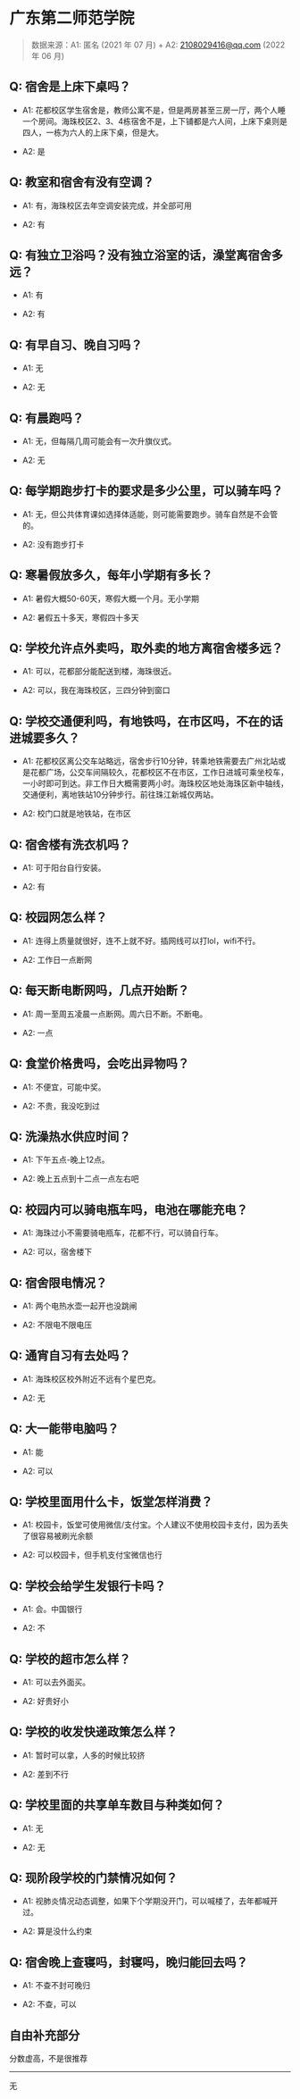 # 广东第二师范学院

> 数据来源：A1: 匿名 (2021 年 07 月) + A2: 2108029416@qq.com (2022 年 06 月)

## Q: 宿舍是上床下桌吗？

- A1: 花都校区学生宿舍是，教师公寓不是，但是两房甚至三房一厅，两个人睡一个房间。海珠校区2、3、4栋宿舍不是，上下铺都是六人间，上床下桌则是四人，一栋为六人的上床下桌，但是大。

- A2: 是

## Q: 教室和宿舍有没有空调？

- A1: 有，海珠校区去年空调安装完成，并全部可用

- A2: 有

## Q: 有独立卫浴吗？没有独立浴室的话，澡堂离宿舍多远？

- A1: 有

- A2: 有

## Q: 有早自习、晚自习吗？

- A1: 无

- A2: 无

## Q: 有晨跑吗？

- A1: 无，但每隔几周可能会有一次升旗仪式。

- A2: 无

## Q: 每学期跑步打卡的要求是多少公里，可以骑车吗？

- A1: 无，但公共体育课如选择体适能，则可能需要跑步。骑车自然是不会管的。

- A2: 没有跑步打卡

## Q: 寒暑假放多久，每年小学期有多长？

- A1: 暑假大概50-60天，寒假大概一个月。无小学期

- A2: 暑假五十多天，寒假四十多天

## Q: 学校允许点外卖吗，取外卖的地方离宿舍楼多远？

- A1: 可以，花都部分能配送到楼，海珠很近。

- A2: 可以，我在海珠校区，三四分钟到窗口

## Q: 学校交通便利吗，有地铁吗，在市区吗，不在的话进城要多久？

- A1: 花都校区离公交车站略远，宿舍步行10分钟，转乘地铁需要去广州北站或是花都广场，公交车间隔较久，花都校区不在市区，工作日进城可乘坐校车，一小时即可到达。非工作日大概需要两小时。海珠校区地处海珠区新中轴线，交通便利，离地铁站10分钟步行。前往珠江新城仅两站。

- A2: 校门口就是地铁站，在市区

## Q: 宿舍楼有洗衣机吗？

- A1: 可于阳台自行安装。

- A2: 有

## Q: 校园网怎么样？

- A1: 连得上质量就很好，连不上就不好。插网线可以打lol，wifi不行。

- A2: 工作日一点断网

## Q: 每天断电断网吗，几点开始断？

- A1: 周一至周五凌晨一点断网。周六日不断。不断电。

- A2: 一点

## Q: 食堂价格贵吗，会吃出异物吗？

- A1: 不便宜，可能中奖。

- A2: 不贵，我没吃到过

## Q: 洗澡热水供应时间？

- A1: 下午五点-晚上12点。

- A2: 晚上五点到十二点一点左右吧

## Q: 校园内可以骑电瓶车吗，电池在哪能充电？

- A1: 海珠过小不需要骑电瓶车，花都不行，可以骑自行车。

- A2: 可以，宿舍楼下

## Q: 宿舍限电情况？

- A1: 两个电热水壶一起开也没跳闸

- A2: 不限电不限电压

## Q: 通宵自习有去处吗？

- A1: 海珠校区校外附近不远有个星巴克。

- A2: 无

## Q: 大一能带电脑吗？

- A1: 能

- A2: 可以

## Q: 学校里面用什么卡，饭堂怎样消费？

- A1: 校园卡，饭堂可使用微信/支付宝。个人建议不使用校园卡支付，因为丢失了很容易被刷光余额

- A2: 可以校园卡，但手机支付宝微信也行

## Q: 学校会给学生发银行卡吗？

- A1: 会。中国银行

- A2: 不

## Q: 学校的超市怎么样？

- A1: 可以去外面买。

- A2: 好贵好小

## Q: 学校的收发快递政策怎么样？

- A1: 暂时可以拿，人多的时候比较挤

- A2: 差到不行

## Q: 学校里面的共享单车数目与种类如何？

- A1: 无

- A2: 无

## Q: 现阶段学校的门禁情况如何？

- A1: 视肺炎情况动态调整，如果下个学期没开门，可以喊楼了，去年都喊开过。

- A2: 算是没什么约束

## Q: 宿舍晚上查寝吗，封寝吗，晚归能回去吗？

- A1: 不查不封可晚归

- A2: 不查，可以

## 自由补充部分

分数虚高，不是很推荐

***

无